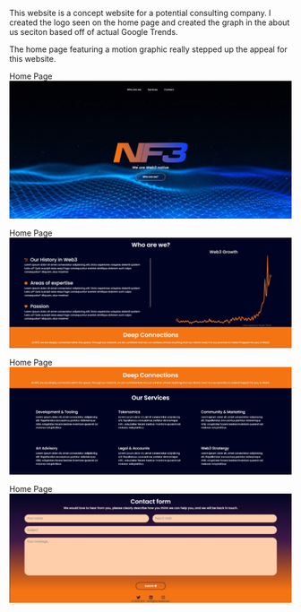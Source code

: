 This website is a concept website for a potential consulting company. I created the logo seen on the home page and created the graph in the about us seciton based off of actual Google Trends.

The home page featuring a motion graphic really stepped up the appeal for this website.

Home Page
![](screenshots/home.jpg)

Home Page
![](screenshots/info.jpg)

Home Page
![](screenshots/services.jpg)

Home Page
![](screenshots/contact.jpg)
